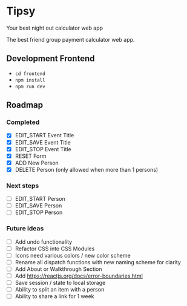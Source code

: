 # Tipsy

Your best night out calculator web app

The best friend group payment calculator web app.

## Development Frontend

- `cd frontend`
- `npm install`
- `npm run dev`

## Roadmap

### Completed

- [x] EDIT_START Event Title
- [x] EDIT_SAVE Event Title
- [x] EDIT_STOP Event Title
- [x] RESET Form
- [x] ADD New Person
- [x] DELETE Person (only allowed when more than 1 persons)

### Next steps

- [ ] EDIT_START Person
- [ ] EDIT_SAVE Person
- [ ] EDIT_STOP Person

### Future ideas

- [ ] Add undo functionality
- [ ] Refactor CSS into CSS Modules
- [ ] Icons need various colors / new color scheme
- [ ] Rename all dispatch functions with new naming scheme for clarity
- [ ] Add About or Walkthrough Section
- [ ] Add https://reactjs.org/docs/error-boundaries.html
- [ ] Save session / state to local storage
- [ ] Ability to split an item with a person
- [ ] Ability to share a link for 1 week
